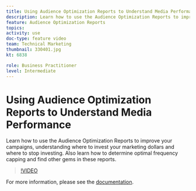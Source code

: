 ```yaml
---
title: Using Audience Optimization Reports to Understand Media Performance
description: Learn how to use the Audience Optimization Reports to improve your campaigns, understanding where to invest your marketing dollars and where to stop investing. Also learn how to determine optimal frequency capping and find other gems in these reports.
feature: Audience Optimization Reports
topics: 
activity: use
doc-type: feature video
team: Technical Marketing
thumbnail: 330401.jpg
kt: 6838

role: Business Practitioner
level: Intermediate
---
```


# Using Audience Optimization Reports to Understand Media Performance

Learn how to use the Audience Optimization Reports to improve your campaigns, understanding where to invest your marketing dollars and where to stop investing. Also learn how to determine optimal frequency capping and find other gems in these reports.

>[!VIDEO](https://video.tv.adobe.com/v/330401/?quality=12&learn=on)

For more information, please see the [documentation](https://experienceleague.adobe.com/docs/audience-manager/user-guide/reporting/audience-optimization-reports/audience-optimization-reports.html#reporting).
